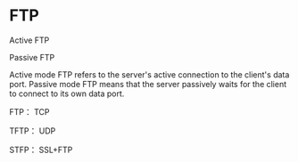 # FTP

Active FTP

Passive FTP

Active mode FTP refers to the server's active connection to the client's data port. Passive mode FTP means that the server passively waits for the client to connect to its own data port.

FTP： TCP

TFTP： UDP

STFP： SSL+FTP






